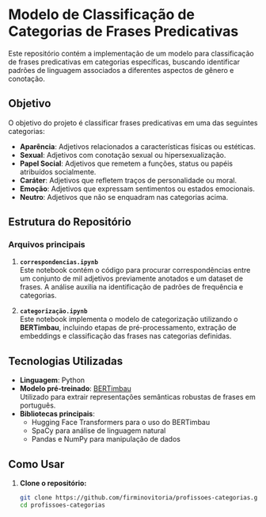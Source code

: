 # Modelo de Classificação de Categorias de Frases Predicativas

Este repositório contém a implementação de um modelo para classificação de frases predicativas em categorias específicas, buscando identificar padrões de linguagem associados a diferentes aspectos de gênero e conotação.

## Objetivo

O objetivo do projeto é classificar frases predicativas em uma das seguintes categorias:

- **Aparência**: Adjetivos relacionados a características físicas ou estéticas.
- **Sexual**: Adjetivos com conotação sexual ou hipersexualização.
- **Papel Social**: Adjetivos que remetem a funções, status ou papéis atribuídos socialmente.
- **Caráter**: Adjetivos que refletem traços de personalidade ou moral.
- **Emoção**: Adjetivos que expressam sentimentos ou estados emocionais.
- **Neutro**: Adjetivos que não se enquadram nas categorias acima.

## Estrutura do Repositório

### Arquivos principais

1. **`correspondencias.ipynb`**  
   Este notebook contém o código para procurar correspondências entre um conjunto de mil adjetivos previamente anotados e um dataset de frases. A análise auxilia na identificação de padrões de frequência e categorias.

2. **`categorização.ipynb`**  
   Este notebook implementa o modelo de categorização utilizando o **BERTimbau**, incluindo etapas de pré-processamento, extração de embeddings e classificação das frases nas categorias definidas.

## Tecnologias Utilizadas

- **Linguagem**: Python  
- **Modelo pré-treinado**: [BERTimbau](https://github.com/neuralmind-ai/portuguese-bert)  
  Utilizado para extrair representações semânticas robustas de frases em português.
- **Bibliotecas principais**:
  - Hugging Face Transformers para o uso do BERTimbau
  - SpaCy para análise de linguagem natural
  - Pandas e NumPy para manipulação de dados

## Como Usar

1. **Clone o repositório:**
   ```bash
   git clone https://github.com/firminovitoria/profissoes-categorias.git
   cd profissoes-categorias
